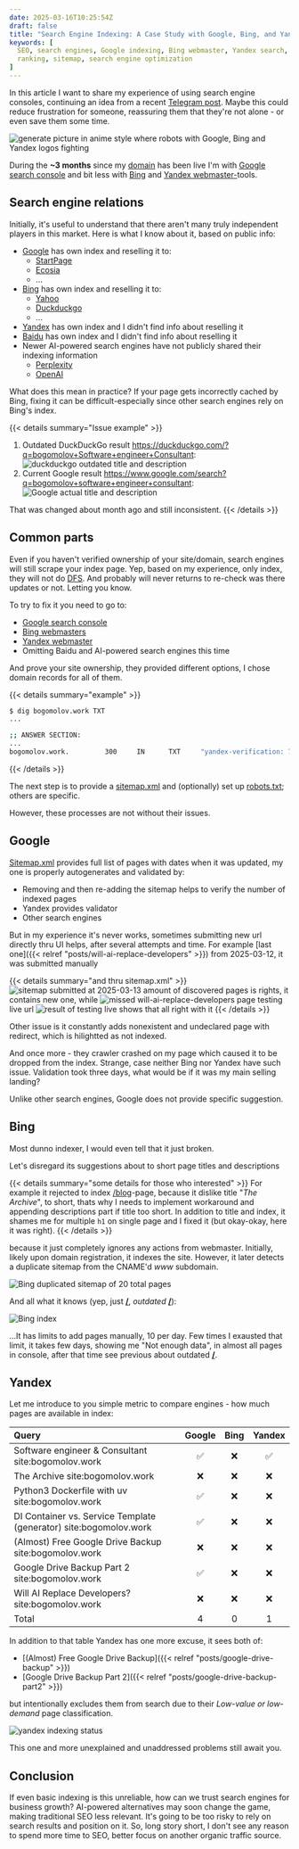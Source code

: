 ```yaml
---
date: 2025-03-16T10:25:54Z
draft: false
title: "Search Engine Indexing: A Case Study with Google, Bing, and Yandex"
keywords: [
  SEO, search engines, Google indexing, Bing webmaster, Yandex search, website
  ranking, sitemap, search engine optimization
]
---
```


In this article I want to share my experience of using search engine consoles,
 continuing an idea from a recent [Telegram post](https://t.me/the_digital_lab/13).
 Maybe this could reduce frustration for someone, reassuring them that they're
 not alone - or even save them some time.

![generate picture in anime style where robots with Google, Bing and Yandex logos fighting](robots.jpg)

During the **~3 months** since my [domain](https://www.whois.com/whois/bogomolov.work)
 has been live I'm with
 [Google search console](https://search.google.com/search-console) and bit less
 with [Bing](https://www.bing.com/webmasters) and [Yandex
 webmaster-](https://webmaster.yandex.com)tools.


## Search engine relations

Initially, it's useful to understand that there aren't many truly independent
 players in this market. Here is what I know about it, based on public info:

- [Google](https://www.google.com/) has own index and reselling it to:
  - [StartPage](https://www.startpage.com/)
  - [Ecosia](https://www.ecosia.org/)
  - ...
- [Bing](https://www.bing.com/) has own index and reselling it to:
  - [Yahoo](https://www.yahoo.com/)
  - [Duckduckgo](https://duckduckgo.com/)
  - ...
- [Yandex](https://ya.ru/) has own index and I didn't find info about
  reselling it
- [Baidu](https://www.baidu.com/) has own index and I didn't find info about
  reselling it
- Newer AI-powered search engines have not publicly shared their indexing
  information
  - [Perplexity](https://www.perplexity.ai/)
  - [OpenAI](https://chatgpt.com/?hints=search)

What does this mean in practice? If your page gets incorrectly cached by Bing,
 fixing it can be difficult-especially since other search engines rely on
 Bing's index.

{{< details summary="Issue example" >}}
1. Outdated DuckDuckGo result
   https://duckduckgo.com/?q=bogomolov+Software+engineer+Consultant:
   ![duckduckgo outdated title and description](duckduckgo.png)
1. Current Google result
   https://www.google.com/search?q=bogomolov+software+engineer+consultant:
   ![Google actual title and description](google.png)

That was changed about month ago and still inconsistent.
{{< /details >}}


## Common parts

Even if you haven't verified ownership of your site/domain, search engines will
 still scrape your index page. Yep, based on my experience, only index,
 they will not do [DFS](https://en.wikipedia.org/wiki/Depth-first_search).
 And probably will never returns to re-check was there updates or not. Letting
 you know.

To try to fix it you need to go to:

- [Google search console](https://search.google.com/search-console)
- [Bing webmasters](https://www.bing.com/webmasters)
- [Yandex webmaster](https://webmaster.yandex.com)
- Omitting Baidu and AI-powered search engines this time

And prove your site ownership, they provided different options, I
 chose domain records for all of them.

{{< details summary="example" >}}
```bash
$ dig bogomolov.work TXT
...

;; ANSWER SECTION:
...
bogomolov.work.         300     IN      TXT     "yandex-verification: 7417053df139a332"
```
{{< /details >}}

The next step is to provide a [sitemap.xml](/sitemap.xml) and
 (optionally) set up [robots.txt](/robots.txt); others are specific.

However, these processes are not without their issues.


## Google

[Sitemap.xml](/sitemap.xml) provides full list of pages with dates when it was
 updated, my one is properly autogenerates and validated by:
- Removing and then re-adding the sitemap helps to verify the number of indexed pages
- Yandex provides validator
- Other search engines

But in my experience it's never works, sometimes submitting new url
 directly thru UI helps, after several attempts and time. For example
 [last one]({{< relref "posts/will-ai-replace-developers" >}})
 from 2025-03-12, it was submitted manually

{{< details summary="and thru sitemap.xml" >}}
![sitemap submitted at 2025-03-13](google-sitemap.png)
amount of discovered pages is rights, it contains new one, while
![missed will-ai-replace-developers page](google-missed.png)
testing live url
![result of testing live](google-tested.png)
shows that all right with it
{{< /details >}}

Other issue is it constantly adds nonexistent and undeclared page
 with redirect, which is hilightted as not indexed.

And once more - they crawler crashed on my page which caused it to be dropped
 from the index. Strange, case neither Bing nor Yandex have such issue.
 Validation took three days, what would be if it was my main selling landing?

Unlike other search engines, Google does not provide specific suggestion.


## Bing

Most dunno indexer, I would even tell that it just broken.

Let's disregard its suggestions about to short page titles and descriptions

{{< details summary="some details for those who interested" >}}
For example it rejected to index
 [/blog](/blog)-page, because it dislike title "_The Archive_", to short,
 thats why I needs to implement workaround and appending descriptions part if
 title too short.
In addition to title and index, it shames me for multiple `h1` on single
page and I fixed it (but okay-okay, here it was right).
{{< /details >}}

because it just completely ignores any actions from webmaster.
Initially, likely upon domain registration, it indexes the site. However,
 it later detects a duplicate sitemap from the CNAME'd _www_ subdomain.

![Bing duplicated sitemap of 20 total pages](bing-sitemap.png)

And all what it knows (yep, just [**/**](/), _outdated_ [**/**](/)):

![Bing index](bing-index.png)

...It has limits to add pages manually, 10 per day. Few times I
 exausted that limit, it takes few days, showing me "Not enough data",
 in almost all pages in console, after that time see previous about outdated
 [**/**](/).


## Yandex

Let me introduce to you simple metric to compare engines - how much pages are
 available in index:

|Query                                                             |  Google  |  Bing  |  Yandex |
|:-----------------------------------------------------------------|:--------:|:------:|:-------:|
|Software engineer & Consultant site:bogomolov.work                | ✅       | ❌     | ✅      |
|The Archive site:bogomolov.work                                   | ❌       | ❌     | ❌      |
|Python3 Dockerfile with uv site:bogomolov.work                    | ✅       | ❌     | ❌      |
|DI Container vs. Service Template (generator) site:bogomolov.work | ✅       | ❌     | ❌      |
|(Almost) Free Google Drive Backup site:bogomolov.work             | ❌       | ❌     | ❌      |
|Google Drive Backup Part 2 site:bogomolov.work                    | ✅       | ❌     | ❌      |
|Will AI Replace Developers? site:bogomolov.work                   | ❌       | ❌     | ❌      |
|Total                                                             | 4        | 0      | 1       |

In addition to that table Yandex has one more excuse, it sees both of:
- [(Almost) Free Google Drive Backup]({{< relref "posts/google-drive-backup" >}})
- [Google Drive Backup Part 2]({{< relref "posts/google-drive-backup-part2" >}})

but intentionally excludes them from search due to their _Low-value or
 low-demand_ page classification.

![yandex indexing status](yandex.png)

This one and more unexplained and unaddressed problems still await you.


## Conclusion

If even basic indexing is this unreliable, how can we trust search engines for
 business growth? AI-powered alternatives may soon change the game, making
 traditional SEO less relevant. It's going to be too risky to rely on search
 results and position on it. So, long story short, I don't see any reason to
 spend more time to SEO, better focus on another organic traffic source.
